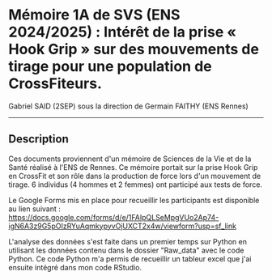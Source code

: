 # Mémoire 1A de SVS (ENS 2024/2025) : Intérêt de la prise « Hook Grip » sur des mouvements de tirage pour une population de CrossFiteurs.

Gabriel SAID (2SEP) sous la direction de Germain FAITHY (ENS Rennes)

---

## Description
Ces documents proviennent d'un mémoire de Sciences de la Vie et de la Santé réalisé à l'ENS de Rennes. Ce mémoire portait sur la prise Hook Grip en CrossFit et son rôle dans la production de force lors d'un mouvement de tirage.  6 individus (4 hommes et 2 femmes) ont participé aux tests de force. 

Le Google Forms mis en place pour recueillir les participants est disponible au lien suivant : https://docs.google.com/forms/d/e/1FAIpQLSeMpgVUo2Ap74-igN6A3z9G5pOIzRYuAqmkypyvOjUXCT2x4w/viewform?usp=sf_link

L'analyse des données s'est faite dans un premier temps sur Python en utilisant les données contenu dans le dossier "Raw_data" avec le code Python. Ce code Python m'a permis de recueillir un tableur excel que j'ai ensuite intégré dans mon code RStudio. 
